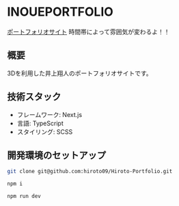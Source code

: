 # INOUEPORTFOLIO

[ポートフォリオサイト](https://orca-ha-orca.pages.dev/)
時間帯によって雰囲気が変わるよ！！

## 概要
3Dを利用した井上翔人のポートフォリオサイトです。

## 技術スタック
- フレームワーク: Next.js
- 言語: TypeScript
- スタイリング: SCSS

## 開発環境のセットアップ

```bash
git clone git@github.com:hiroto09/Hiroto-Portfolio.git
```

```bash
npm i
```

```badh
npm run dev
````
